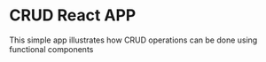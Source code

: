 # CRUD React APP

This simple app illustrates how CRUD operations can be done using functional components
